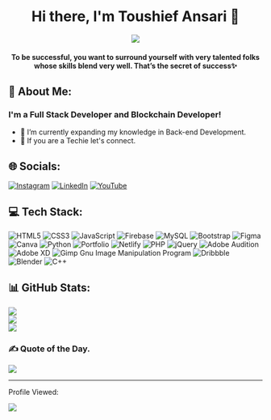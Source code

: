<body>
    <div align="center">
        <h1>Hi there, I'm Toushief Ansari 👋 </h1>
        </hr>
        <a href="https://github.com/txusif"><img src="https://readme-typing-svg.herokuapp.com?lines=React+JS+Developer;UI+UX+Designer;React+Native+Enthusiast;Web+Designer&font=Roboto&size=24&duration=3500&pause=500&center=true&width=500&height=50&color=9c033a"></a>
        <h4>To be successful, you want to surround yourself with very talented folks whose skills blend very well. That’s the secret of success✨</h4>
    </div>
</body>

## 💫 About Me:
### I'm a Full Stack Developer and Blockchain Developer!
- 🌱 I’m currently expanding my knowledge in Back-end Development.
- 💎 If you are a Techie let's connect.

## 🌐 Socials:
[![Instagram](https://img.shields.io/badge/Instagram-%23E4405F.svg?logo=Instagram&logoColor=white)](https://instagram.com/txusif) [![LinkedIn](https://img.shields.io/badge/LinkedIn-%230077B5.svg?logo=linkedin&logoColor=white)](https://linkedin.com/in/txusif) [![YouTube](https://img.shields.io/badge/YouTube-%23FF0000.svg?logo=YouTube&logoColor=white)](https://youtube.com/c/CodoFile) 

## 💻 Tech Stack:
![HTML5](https://img.shields.io/badge/html5-%23E34F26.svg?style=for-the-badge&logo=html5&logoColor=white) ![CSS3](https://img.shields.io/badge/css3-%231572B6.svg?style=for-the-badge&logo=css3&logoColor=white) ![JavaScript](https://img.shields.io/badge/javascript-%23323330.svg?style=for-the-badge&logo=javascript&logoColor=%23F7DF1E) ![Firebase](https://img.shields.io/badge/firebase-%23039BE5.svg?style=for-the-badge&logo=firebase) ![MySQL](https://img.shields.io/badge/mysql-%2300f.svg?style=for-the-badge&logo=mysql&logoColor=white) ![Bootstrap](https://img.shields.io/badge/bootstrap-%23563D7C.svg?style=for-the-badge&logo=bootstrap&logoColor=white) ![Figma](https://img.shields.io/badge/figma-%23F24E1E.svg?style=for-the-badge&logo=figma&logoColor=white)  ![Canva](https://img.shields.io/badge/Canva-%2300C4CC.svg?style=for-the-badge&logo=Canva&logoColor=white) ![Python](https://img.shields.io/badge/python-3670A0?style=for-the-badge&logo=python&logoColor=ffdd54) ![Portfolio](https://img.shields.io/badge/Portfolio-%23000000.svg?style=for-the-badge&logo=firefox&logoColor=#FF7139) ![Netlify](https://img.shields.io/badge/netlify-%23000000.svg?style=for-the-badge&logo=netlify&logoColor=#00C7B7) ![PHP](https://img.shields.io/badge/php-%23777BB4.svg?style=for-the-badge&logo=php&logoColor=white)  ![jQuery](https://img.shields.io/badge/jquery-%230769AD.svg?style=for-the-badge&logo=jquery&logoColor=white) ![Adobe Audition](https://img.shields.io/badge/Adobe%20Audition-9999FF.svg?style=for-the-badge&logo=Adobe%20Audition&logoColor=white) ![Adobe XD](https://img.shields.io/badge/Adobe%20XD-470137?style=for-the-badge&logo=Adobe%20XD&logoColor=#FF61F6) ![Gimp Gnu Image Manipulation Program](https://img.shields.io/badge/Gimp-657D8B?style=for-the-badge&logo=gimp&logoColor=FFFFFF)  ![Dribbble](https://img.shields.io/badge/Dribbble-EA4C89?style=for-the-badge&logo=dribbble&logoColor=white) ![Blender](https://img.shields.io/badge/blender-%23F5792A.svg?style=for-the-badge&logo=blender&logoColor=white)  ![C++](https://img.shields.io/badge/c++-%2300599C.svg?style=for-the-badge&logo=c%2B%2B&logoColor=white)
## 📊 GitHub Stats:
![](https://github-readme-stats.vercel.app/api?username=txusif&theme=dark&hide_border=false&include_all_commits=false&count_private=false)<br/>
![](https://github-readme-streak-stats.herokuapp.com/?user=txusif&theme=dark&hide_border=false)<br/>
![](https://github-readme-stats.vercel.app/api/top-langs/?username=txusif&theme=dark&hide_border=false&include_all_commits=false&count_private=false&layout=compact)

### ✍️ Quote of the Day.
![](https://quotes-github-readme.vercel.app/api?type=horizontal&theme=radical)

---

<span>Profile Viewed:<span> <br>

[![](https://visitcount.itsvg.in/api?id=txusif&label=122k&color=6&pretty=true)](https://visitcount.itsvg.in)
